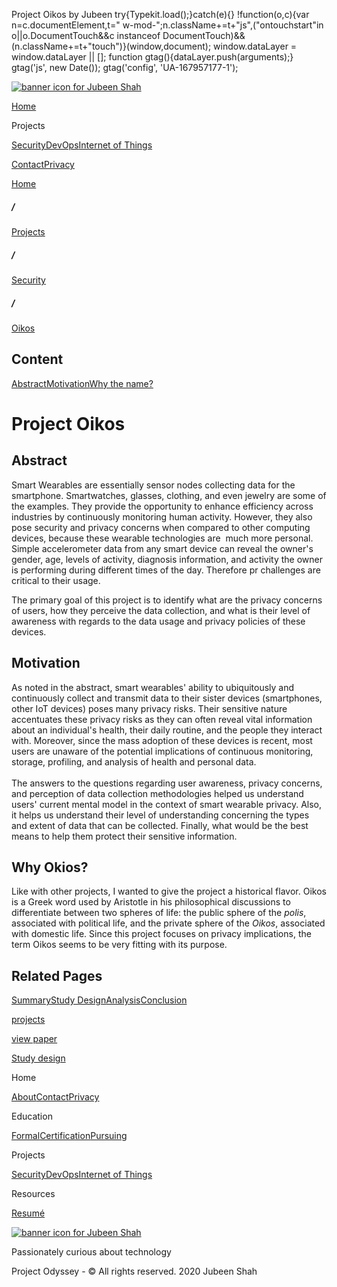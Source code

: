  Project Oikos by Jubeen             try{Typekit.load();}catch(e){} !function(o,c){var n=c.documentElement,t=" w-mod-";n.className+=t+"js",("ontouchstart"in o||o.DocumentTouch&&c instanceof DocumentTouch)&&(n.className+=t+"touch")}(window,document);    window.dataLayer = window.dataLayer || \[\]; function gtag(){dataLayer.push(arguments);} gtag('js', new Date()); gtag('config', 'UA-167957177-1'); 

[![banner icon for Jubeen Shah](https://project-odyssey.s3.us-east-2.amazonaws.com/d130db536435d20d7579fafb511ca245.svg)](../../index.html)

[Home](../../index.html)

Projects

[Security](../../projects/security.html)[DevOps](../../projects/devops.html)[Internet of Things](../../projects/iot.html)

[Contact](mailto:jnshah2@ncsu.edu)[Privacy](../../privacy.html)

[Home](../../index.html)

##### /

[Projects](../../projects.html)

##### /

[Security](../../projects/security.html)

##### /

[Oikos](../../projects/security/oikos.html)

Content
-------

[Abstract](#abstract)[Motivation](#motivation)[Why the name?](#why-the-name)

Project Oikos
=============

Abstract
--------

Smart Wearables are essentially sensor nodes collecting data for the smartphone. Smartwatches, glasses, clothing, and even jewelry are some of the examples. They provide the opportunity to enhance efficiency across industries by continuously monitoring human activity. However, they also pose security and privacy concerns when compared to other computing devices, because these wearable technologies are  much more personal. Simple accelerometer data from any smart device can reveal the owner's gender, age, levels of activity, diagnosis information, and activity the owner is performing during different times of the day. Therefore pr challenges are critical to their usage.  
  
The primary goal of this project is to identify what are the privacy concerns of users, how they perceive the data collection, and what is their level of awareness with regards to the data usage and privacy policies of these devices.

Motivation
----------

As noted in the abstract, smart wearables' ability to ubiquitously and continuously collect and transmit data to their sister devices (smartphones, other IoT devices) poses many privacy risks. Their sensitive nature accentuates these privacy risks as they can often reveal vital information about an individual's health, their daily routine, and the people they interact with. Moreover, since the mass adoption of these devices is recent, most users are unaware of the potential implications of continuous monitoring, storage, profiling, and analysis of health and personal data.  
‍  
The answers to the questions regarding user awareness, privacy concerns, and perception of data collection methodologies helped us understand users' current mental model in the context of smart wearable privacy. Also, it helps us understand their level of understanding concerning the types and extent of data that can be collected. Finally, what would be the best means to help them protect their sensitive information.

Why Okios?
----------

Like with other projects, I wanted to give the project a historical flavor. Oikos is a Greek word used by Aristotle in his philosophical discussions to differentiate between two spheres of life: the public sphere of the _polis_, associated with political life, and the private sphere of the _Oikos_, associated with domestic life. Since this project focuses on privacy implications, the term Oikos seems to be very fitting with its purpose.

Related Pages
-------------

[Summary](../../projects/security/oikos.html)[Study Design](../../projects/security/oikos/design.html)[Analysis](../../projects/security/oikos/analysis.html)[Conclusion](../../projects/security/oikos/conclusion.html)

[projects](../../projects.html)

[view paper](https://project-odyssey.s3.us-east-2.amazonaws.com/Odyssey-Resources/Projects/Oikos/48530997CA0E9885B51184D1005E17BD.pdf)

[Study design](../../projects/security/oikos/design.html)

Home

[About](../../index.html)[Contact](mailto:jnshah2@ncsu.edu)[Privacy](../../privacy.html)

Education

[Formal](../../education/formal.html)[Certification](../../education/certifications.html)[Pursuing](../../education/pursuing.html)

Projects

[Security](../../projects/security.html)[DevOps](../../projects/devops.html)[Internet of Things](../../projects/iot.html)

Resources

[Resumé](https://project-odyssey.s3.us-east-2.amazonaws.com/Odyssey-Resources/Resume/JubeenShah-Resume.pdf)

[![banner icon for Jubeen Shah](https://project-odyssey.s3.us-east-2.amazonaws.com/d130db536435d20d7579fafb511ca245.svg)](../../index.html)

Passionately curious about technology

Project Odyssey - © All rights reserved. 2020 Jubeen Shah